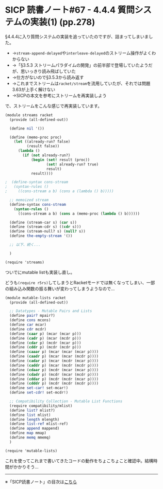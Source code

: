 SICP 読書ノート#67 - 4.4.4 質問システムの実装(1) (pp.278)
======================================

§4.4.4に入り質問システムの実装を追っていたのですが、詰まってしまいました。

- →`stream-append-delayed`や`interleave-delayed`のストリーム操作がよくわからない
- →「§3.5.3 ストリームパラダイムの開発」の前半部で登場していたようだが、思いっきり読み飛ばしていた
- →仕方がないので§3.5.3から読み返す
- →これまでストリームは`racket/stream`を流用していたが、それでは問題3.63が上手く解けない
- →SICPの本文を参考にストリームを再実装しよう

で、ストリームをこんな感じで再実装しています。

```scheme
(module streams racket
  (provide (all-defined-out))

  (define nil '())

  (define (memo-proc proc)
	(let ((already-run? false)
		  (result false))
	  (lambda ()
		(if (not already-run?)
			(begin (set! result (proc))
				   (set! already-run? true)
				   result)
			result))))

;  (define-syntax cons-stream
;	(syntax-rules ()
;	  ((cons-stream a b) (cons a (lambda () b)))))

  ;; memoized stream
  (define-syntax cons-stream
	(syntax-rules ()
	  ((cons-stream a b) (cons a (memo-proc (lambda () b))))))

  (define (stream-car s) (car s))
  (define (stream-cdr s) ((cdr s)))
  (define (stream-null? s) (null? s))
  (define the-empty-stream '())

  ;; 以下、続く...

  )

(require 'streams)
```

ついでにmutable listも実装し直し。

どうも`(require r5rs)`してしまうとRacketモードでは無くなってしまい、一部の組み込み関数の振る舞いが変わってしまうようなので…

```scheme
(module mutable-lists racket
  (provide (all-defined-out))

  ;; Datatypes - Mutable Pairs and Lists
  (define pair? mpair?)
  (define cons mcons)
  (define car mcar)
  (define cdr mcdr)
  (define (caar p) (mcar (mcar p)))
  (define (cadr p) (mcar (mcdr p)))
  (define (cdar p) (mcdr (mcar p)))
  (define (cddr p) (mcdr (mcdr p)))
  (define (caaar p) (mcar (mcar (mcar p))))
  (define (caadr p) (mcar (mcar (mcdr p))))
  (define (cadar p) (mcar (mcdr (mcar p))))
  (define (caddr p) (mcar (mcdr (mcdr p))))
  (define (cdaar p) (mcdr (mcar (mcar p))))
  (define (cdadr p) (mcdr (mcar (mcdr p))))
  (define (cddar p) (mcdr (mcdr (mcar p))))
  (define (cdddr p) (mcdr (mcdr (mcdr p))))
  (define set-car! set-mcar!)
  (define set-cdr! set-mcdr!)

  ;; Compatibility Collection - Mutable List Functions
  (require compatibility/mlist)
  (define list? mlist?)
  (define list mlist)
  (define length mlength)
  (define list-ref mlist-ref)
  (define append mappend)
  (define map mmap)
  (define memq mmemq)
  )

(require 'mutable-lists)
```

これを使ってこれまで書いてきたコードの動作をちょこちょこと確認中。結構時間がかかりそう…

--------------------------------

※「SICP読書ノート」の目次は[こちら](/entry/sicp/index)


<script type="text/x-mathjax-config">
  MathJax.Hub.Config({ tex2jax: { inlineMath: [['$','$'], ["\\(","\\)"]] } });
</script>
<script type="text/javascript"
  src="http://cdn.mathjax.org/mathjax/latest/MathJax.js?config=TeX-AMS_HTML">
</script>
<meta http-equiv="X-UA-Compatible" CONTENT="IE=EmulateIE7" />

